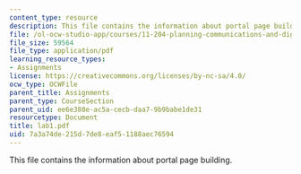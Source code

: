```yaml
---
content_type: resource
description: This file contains the information about portal page building.
file: /ol-ocw-studio-app/courses/11-204-planning-communications-and-digital-media-fall-2004/7a3a74de215d7de8eaf51188aec76594_lab1.pdf
file_size: 59564
file_type: application/pdf
learning_resource_types:
- Assignments
license: https://creativecommons.org/licenses/by-nc-sa/4.0/
ocw_type: OCWFile
parent_title: Assignments
parent_type: CourseSection
parent_uid: ee6e388e-ac5a-cecb-daa7-9b9babe1de31
resourcetype: Document
title: lab1.pdf
uid: 7a3a74de-215d-7de8-eaf5-1188aec76594
---
```

This file contains the information about portal page building.